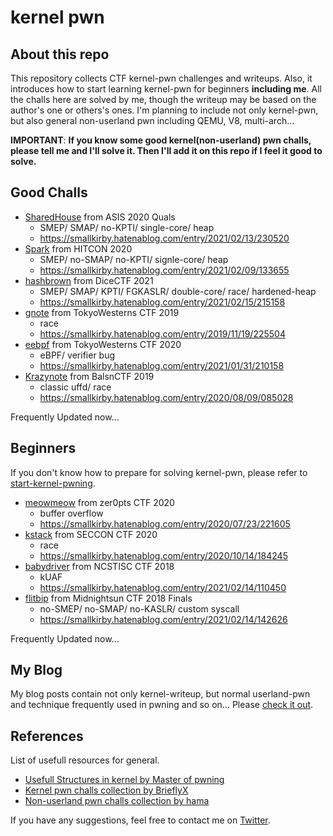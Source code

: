 # kernel pwn
## About this repo
This repository collects CTF kernel-pwn challenges and writeups.
Also, it introduces how to start learning kernel-pwn for beginners **including me**.
All the challs here are solved by me, though the writeup may be based on the author's one or others's ones.
I'm planning to include not only kernel-pwn, but also general non-userland pwn including QEMU, V8, multi-arch...

**IMPORTANT**:
**If you know some good kernel(non-userland) pwn challs, please tell me and I'll solve it. Then I'll add it on this repo if I feel it good to solve.**


## Good Challs
- [SharedHouse](https://github.com/smallkirby/pwn-writeups/tree/master/asis2020quals/shared_house) from ASIS 2020 Quals
  - SMEP/ SMAP/ no-KPTI/ single-core/ heap
  - https://smallkirby.hatenablog.com/entry/2021/02/13/230520
- [Spark](https://github.com/smallkirby/pwn-writeups/tree/master/hitcon2020/spark) from HITCON 2020
  - SMEP/ no-SMAP/ no-KPTI/ signle-core/ heap
  - https://smallkirby.hatenablog.com/entry/2021/02/09/133655
- [hashbrown](https://github.com/smallkirby/pwn-writeups/tree/master/dice2020) from DiceCTF 2021
  - SMEP/ SMAP/ KPTI/ FGKASLR/ double-core/ race/ hardened-heap
  - https://smallkirby.hatenablog.com/entry/2021/02/15/215158
- [gnote](https://github.com/smallkirby/pwn-writeups/tree/master/tw2019) from TokyoWesterns CTF 2019
  - race
  - https://smallkirby.hatenablog.com/entry/2019/11/19/225504
- [eebpf](https://github.com/smallkirby/pwn-writeups/tree/master/tw2020/eebpf) from TokyoWesterns CTF 2020
  - eBPF/ verifier bug
  - https://smallkirby.hatenablog.com/entry/2021/01/31/210158
- [Krazynote](https://github.com/smallkirby/pwn-writeups/tree/master/balsn2019/krazynote) from BalsnCTF 2019
  - classic uffd/ race
  - https://smallkirby.hatenablog.com/entry/2020/08/09/085028

Frequently Updated now...


## Beginners
If you don't know how to prepare for solving kernel-pwn, please refer to [start-kernel-pwning](https://github.com/smallkirby/kernelpwn/start-kernel-pwning).

- [meowmeow](https://github.com/smallkirby/pwn-writeups/tree/master/zer0pts2020/meowmeow) from zer0pts CTF 2020
  - buffer overflow
  - https://smallkirby.hatenablog.com/entry/2020/07/23/221605
- [kstack](https://github.com/smallkirby/pwn-writeups/tree/master/seccon2020/kstack) from SECCON CTF 2020
  - race
  - https://smallkirby.hatenablog.com/entry/2020/10/14/184245
- [babydriver](https://github.com/smallkirby/pwn-writeups/tree/master/ncstisc2018/babydriver) from NCSTISC CTF 2018
  - kUAF
  - https://smallkirby.hatenablog.com/entry/2021/02/14/110450
- [flitbip](https://github.com/smallkirby/pwn-writeups/tree/master/midnightsun2018/flitbip) from Midnightsun CTF 2018 Finals
  - no-SMEP/ no-SMAP/ no-KASLR/ custom syscall
  - https://smallkirby.hatenablog.com/entry/2021/02/14/142626

Frequently Updated now...


## My Blog
My blog posts contain not only kernel-writeup, but normal userland-pwn and technique frequently used in pwning and so on...
Please [check it out](https://smallkirby.hatenablog.com/archive).

## References
List of usefull resources for general.
- [Usefull Structures in kernel by Master of pwning](https://ptr-yudai.hatenablog.com/entry/2020/03/16/165628)
- [Kernel pwn challs collection by BrieflyX](https://github.com/BrieflyX/ctf-pwns)
- [Non-userland pwn challs collection by hama](https://hama.hatenadiary.jp/entry/2019/12/01/231213)


If you have any suggestions, feel free to contact me on [Twitter](https://twitter.com/smallkirby_).
